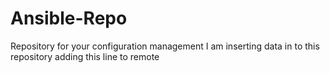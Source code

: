 # Ansible-Repo
Repository for your configuration management
I am inserting data in to this repository
adding this line to remote
